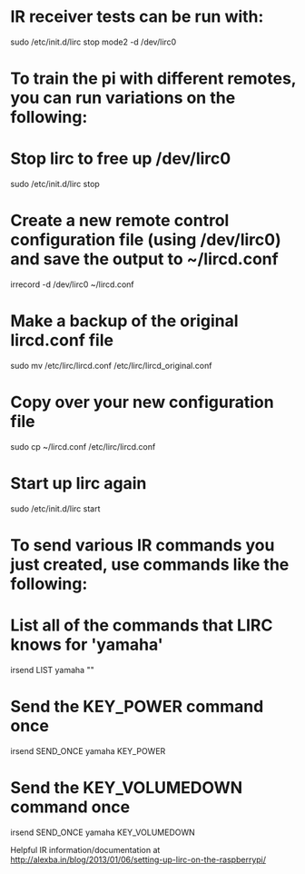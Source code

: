 # IR receiver tests can be run with:

sudo /etc/init.d/lirc stop
mode2 -d /dev/lirc0

# To train the pi with different remotes, you can run variations on the following:
# Stop lirc to free up /dev/lirc0
sudo /etc/init.d/lirc stop

# Create a new remote control configuration file (using /dev/lirc0) and save the output to ~/lircd.conf
irrecord -d /dev/lirc0 ~/lircd.conf

# Make a backup of the original lircd.conf file
sudo mv /etc/lirc/lircd.conf /etc/lirc/lircd_original.conf

# Copy over your new configuration file
sudo cp ~/lircd.conf /etc/lirc/lircd.conf

# Start up lirc again
sudo /etc/init.d/lirc start

# To send various IR commands you just created, use commands like the following:
# List all of the commands that LIRC knows for 'yamaha'
irsend LIST yamaha ""

# Send the KEY_POWER command once
irsend SEND_ONCE yamaha KEY_POWER

# Send the KEY_VOLUMEDOWN command once
irsend SEND_ONCE yamaha KEY_VOLUMEDOWN

Helpful IR information/documentation at http://alexba.in/blog/2013/01/06/setting-up-lirc-on-the-raspberrypi/


